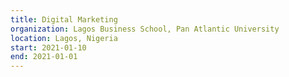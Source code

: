 ```yaml
---
title: Digital Marketing
organization: Lagos Business School, Pan Atlantic University
location: Lagos, Nigeria
start: 2021-01-10
end: 2021-01-01
---
```

